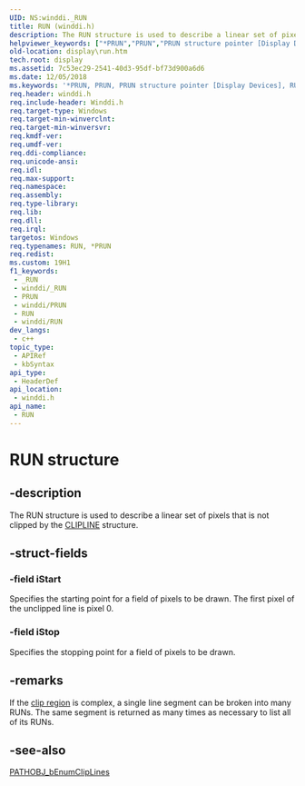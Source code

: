 ```yaml
---
UID: NS:winddi._RUN
title: RUN (winddi.h)
description: The RUN structure is used to describe a linear set of pixels that is not clipped by the CLIPLINE structure.
helpviewer_keywords: ["*PRUN","PRUN","PRUN structure pointer [Display Devices]","RUN","RUN structure [Display Devices]","display.run","grstrcts_ccdf6b98-1c92-4d72-b777-e4c075e53064.xml","winddi/PRUN","winddi/RUN"]
old-location: display\run.htm
tech.root: display
ms.assetid: 7c53ec29-2541-40d3-95df-bf73d900a6d6
ms.date: 12/05/2018
ms.keywords: '*PRUN, PRUN, PRUN structure pointer [Display Devices], RUN, RUN structure [Display Devices], display.run, grstrcts_ccdf6b98-1c92-4d72-b777-e4c075e53064.xml, winddi/PRUN, winddi/RUN'
req.header: winddi.h
req.include-header: Winddi.h
req.target-type: Windows
req.target-min-winverclnt: 
req.target-min-winversvr: 
req.kmdf-ver: 
req.umdf-ver: 
req.ddi-compliance: 
req.unicode-ansi: 
req.idl: 
req.max-support: 
req.namespace: 
req.assembly: 
req.type-library: 
req.lib: 
req.dll: 
req.irql: 
targetos: Windows
req.typenames: RUN, *PRUN
req.redist: 
ms.custom: 19H1
f1_keywords:
 - _RUN
 - winddi/_RUN
 - PRUN
 - winddi/PRUN
 - RUN
 - winddi/RUN
dev_langs:
 - c++
topic_type:
 - APIRef
 - kbSyntax
api_type:
 - HeaderDef
api_location:
 - winddi.h
api_name:
 - RUN
---
```


# RUN structure


## -description

The RUN structure is used to describe a linear set of pixels that is not clipped by the <a href="https://docs.microsoft.com/windows/desktop/api/winddi/ns-winddi-clipline">CLIPLINE</a> structure.

## -struct-fields

### -field iStart

Specifies the starting point for a field of pixels to be drawn. The first pixel of the unclipped line is pixel 0.

### -field iStop

Specifies the stopping point for a field of pixels to be drawn.

## -remarks

If the <a href="https://docs.microsoft.com/windows-hardware/drivers/">clip region</a> is complex, a single line segment can be broken into many RUNs. The same segment is returned as many times as necessary to list all of its RUNs.

## -see-also

<a href="https://docs.microsoft.com/windows/desktop/api/winddi/nf-winddi-pathobj_benumcliplines">PATHOBJ_bEnumClipLines</a>


